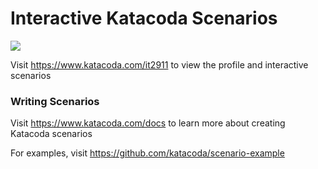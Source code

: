 # Interactive Katacoda Scenarios

[![](http://shields.katacoda.com/katacoda/it2911/count.svg)](https://www.katacoda.com/it2911 "Get your profile on Katacoda.com")

Visit https://www.katacoda.com/it2911 to view the profile and interactive scenarios

### Writing Scenarios
Visit https://www.katacoda.com/docs to learn more about creating Katacoda scenarios

For examples, visit https://github.com/katacoda/scenario-example
